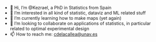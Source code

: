 - 👋 Hi, I’m @Kezrael, a PhD in Statistics from Spain
- 👀 I’m interested in all kind of statistic, dataviz and ML related stuff
- 🌱 I’m currently learning how to make maps (yet again)
- 💞️ I’m looking to collaborate on applications of statistics, in particular related to optimal experimental design
- 📫 How to reach me: cdelacallea@unav.es

<!---
Kezrael/Kezrael is a ✨ special ✨ repository because its `README.md` (this file) appears on your GitHub profile.
You can click the Preview link to take a look at your changes.
--->
